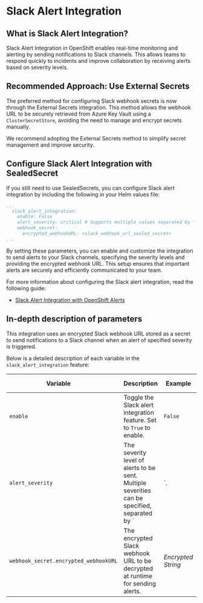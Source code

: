 # Slack Alert Integration

## What is Slack Alert Integration?

Slack Alert Integration in OpenShift enables real-time monitoring and alerting by sending notifications to Slack channels. This allows teams to respond quickly to incidents and improve collaboration by receiving alerts based on severity levels.

## Recommended Approach: Use External Secrets

The preferred method for configuring Slack webhook secrets is now through the External Secrets integration. This method allows the webhook URL to be securely retrieved from Azure Key Vault using a `ClusterSecretStore`, avoiding the need to manage and encrypt secrets manually.

We recommend adopting the External Secrets method to simplify secret management and improve security.

## Configure Slack Alert Integration with SealedSecret

If you still need to use SealedSecrets, you can configure Slack alert integration by including the following in your Helm values file:

``` yaml
...
  slack_alert_integration:
    enable: False
    alert_severity: critical # Supports multiple values separated by '|': critical|warning|info
    webhook_secret:
      encrypted_webhookURL: <slack_webhook_url_sealed_secret>
... 
```

By setting these parameters, you can enable and customize the integration to send alerts to your Slack channels, specifying the severity levels and providing the encrypted webhook URL. This setup ensures that important alerts are securely and efficiently communicated to your team.

For more information about configuring the Slack alert integration, read the following guide: 

- [Slack Alert Integration with OpenShift Alerts](../../Additional%20Documentation/Monitoring/slack-integration-with-openshift-alerts.md)


## In-depth description of parameters

This integration uses an encrypted Slack webhook URL stored as a secret to send notifications to a Slack channel when an alert of specified severity is triggered.

Below is a detailed description of each variable in the `slack_alert_integration` feature:

| <div style="width:260px">**Variable**</div>                            | **Description**                                                                                  | **Example**                              | **Type**                   | **Default Value**  |
|-----------------------------------------|--------------------------------------------------------------------------------------------------|------------------------------------------|----------------------------|----------|
| `enable`                                | Toggle the Slack alert integration feature. Set to `True` to enable.                             | `False`                                  | Boolean                    | false |
| `alert_severity`                        | The severity level of alerts to be sent. Multiple severities can be specified, separated by `|`. | `critical` or `critical|warning|info` | String                     | "" |
| `webhook_secret.encrypted_webhookURL`   | The encrypted Slack webhook URL to be decrypted at runtime for sending alerts.                   | *Encrypted String*                       | Kubeseal encrypted String  | "" |


